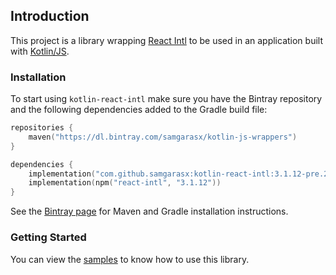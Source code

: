 ## Introduction
This project is a library wrapping [React Intl](https://github.com/yahoo/react-intl) to be used in an application 
built with [Kotlin/JS](https://kotlinlang.org/docs/reference/js-overview.html).

### Installation

To start using `kotlin-react-intl` make sure you have the Bintray repository and the following dependencies added to 
the Gradle build file:

```kotlin
repositories {
    maven("https://dl.bintray.com/samgarasx/kotlin-js-wrappers")
}

dependencies {
    implementation("com.github.samgarasx:kotlin-react-intl:3.1.12-pre.2-kotlin-1.4.0")
    implementation(npm("react-intl", "3.1.12"))
}
```

See the [Bintray page](https://bintray.com/samgarasx/kotlin-js-wrappers/kotlin-react-intl) for Maven and Gradle 
installation instructions.

### Getting Started
You can view the [samples](https://github.com/samgarasx/kotlin-js-wrappers/tree/master/kotlin-react-intl/react-intl-samples) to know 
how to use this library.
